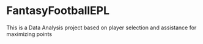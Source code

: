 # FantasyFootballEPL
This is a Data Analysis project based on player selection and assistance for maximizing points
